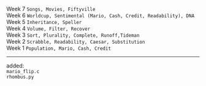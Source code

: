 Week 7 `Songs, Movies, Fiftyville`\
Week 6 `Worldcup, Sentimental (Mario, Cash, Credit, Readability), DNA`\
Week 5 `Inheritance, Speller`\
Week 4 `Volume, Filter, Recover`\
Week 3 `Sort, Plurality, Complete, Runoff,Tideman`\
Week 2 `Scrabble, Readability, Caesar, Substitution`\
Week 1 `Population, Mario, Cash, Credit`

---
added:\
`mario_flip.c`\
`rhombus.py`
